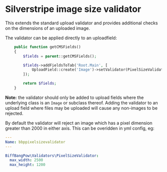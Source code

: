 # Silverstripe image size validator

This extends the standard upload validator and provides additional checks on the dimensions of an uploaded image.

The validator can be applied directly to an uploadfield:

```php
    public function getCMSFields()
    {
        $fields = parent::getCMSFields();

        $fields->addFieldsToTab('Root.Main', [
            UploadField::create('Image')->setValidator(PixelSizeValidator::create()),
        ]);

        return $fields;
    }
```

**Note:** the validator should only be added to upload fields where the underlying class is an `Image` or subclass thereof.   Adding the validator to an upload field where files may be uploaded will cause any non-images to be rejected.


By default the validator will reject an image which has a pixel dimension greater than 2000 in either axis.  This can be overidden in yml config, eg:

```yaml
---
Name: bbppixelsizevalidator
---

BiffBangPow\Validators\PixelSizeValidator:
  max_width: 2500
  max_height: 1200
```